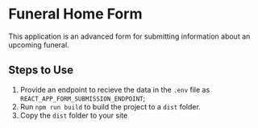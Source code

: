 # Funeral Home Form

This application is an advanced form for submitting information about an upcoming funeral.

## Steps to Use

1. Provide an endpoint to recieve the data in the `.env` file as `REACT_APP_FORM_SUBMISSION_ENDPOINT`;
2. Run `npm run build` to build the project to a `dist` folder.
3. Copy the `dist` folder to your site

